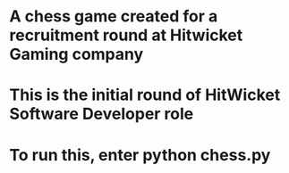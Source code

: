 # A chess game created for a recruitment round at Hitwicket Gaming company 
# This is the initial round of HitWicket Software Developer role
# To run this, enter python chess.py
